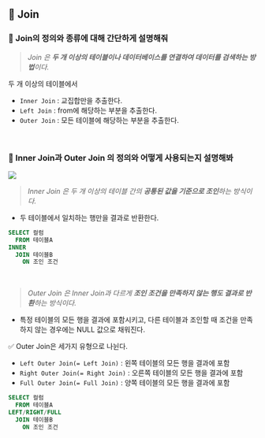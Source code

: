 ## 🌿 Join
### 🔎 Join의 정의와 종류에 대해 간단하게 설명해줘
> _Join 은 **두 개 이상의 테이블이나 데이터베이스를 연결하여 데이터를 검색하는 방법**이다._

두 개 이상의 테이블에서
- `Inner Join` : 교집합만을 추출한다.
- `Left Join` : from에 해당하는 부분을 추출한다.
- `Outer Join` : 모든 테이블에 해당하는 부분을 추출한다.

<br>

### 🔎 Inner Join과 Outer Join 의 정의와 어떻게 사용되는지 설명해봐
![](https://velog.velcdn.com/images/leeseunghee00/post/f8b0b996-6d16-4d9e-90ee-026249585c13/image.png)
> _Inner Join 은 두 개 이상의 테이블 간의 **공통된 값을 기준으로 조인**하는 방식이다._

- 두 테이블에서 일치하는 행만을 결과로 반환한다.
```sql
SELECT 컬럼
  FROM 테이블A
INNER 
  JOIN 테이블B
    ON 조인 조건
```

<br>

> _Outer Join 은 Inner Join과 다르게 **조인 조건을 만족하지 않는 행도 결과로 반환**하는 방식이다._

- 특정 테이블의 모든 행을 결과에 포함시키고, 다른 테이블과 조인할 때 조건을 만족하지 않는 경우에는 NULL 값으로 채워진다.

✅ Outer Join은 세가지 유형으로 나뉜다.
- `Left Outer Join(= Left Join)` :  왼쪽 테이블의 모든 행을 결과에 포함
- `Right Outer Join(= Right Join)` : 오른쪽 테이블의 모든 행을 결과에 포함
- `Full Outer Join(= Full Join)` : 양쪽 테이블의 모든 행을 결과에 포함

```sql
SELECT 컬럼
  FROM 테이블A
LEFT/RIGHT/FULL 
  JOIN 테이블B
    ON 조인 조건
```
